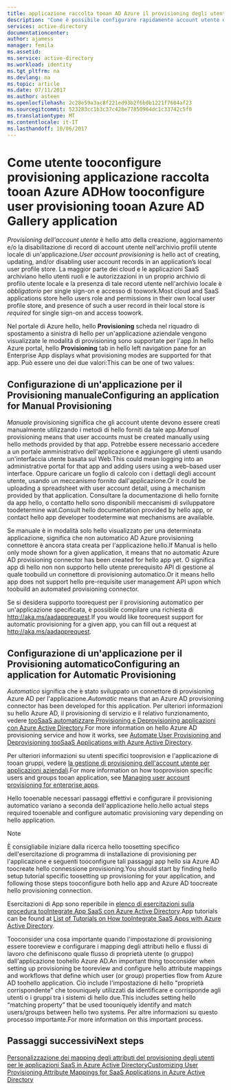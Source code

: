 ```yaml
---
title: applicazione raccolta tooan AD Azure il provisioning degli utenti aaaHow tooconfigure | Documenti Microsoft
description: "Come è possibile configurare rapidamente account utente di provisioning e deprovisioning tooapplications già nella raccolta di Azure Active Directory dell'applicazione hello"
services: active-directory
documentationcenter: 
author: ajamess
manager: femila
ms.assetid: 
ms.service: active-directory
ms.workload: identity
ms.tgt_pltfrm: na
ms.devlang: na
ms.topic: article
ms.date: 07/11/2017
ms.author: asteen
ms.openlocfilehash: 2c28e59a3ac8f221ed93b2f6b0b1221f7604af23
ms.sourcegitcommit: 523283cc1b3c37c428e77850964dc1c33742c5f0
ms.translationtype: MT
ms.contentlocale: it-IT
ms.lasthandoff: 10/06/2017
---
```

# <a name="how-tooconfigure-user-provisioning-tooan-azure-ad-gallery-application"></a><span data-ttu-id="cfa94-103">Come utente tooconfigure provisioning applicazione raccolta tooan Azure AD</span><span class="sxs-lookup"><span data-stu-id="cfa94-103">How tooconfigure user provisioning tooan Azure AD Gallery application</span></span>

<span data-ttu-id="cfa94-104">*Provisioning dell'account utente* è hello atto della creazione, aggiornamento e/o la disabilitazione di record di account utente nell'archivio profili utente locale di un'applicazione.</span><span class="sxs-lookup"><span data-stu-id="cfa94-104">*User account provisioning* is hello act of creating, updating, and/or disabling user account records in an application’s local user profile store.</span></span> <span data-ttu-id="cfa94-105">La maggior parte dei cloud e le applicazioni SaaS archiviano hello utenti ruoli e le autorizzazioni in un proprio archivio di profilo utente locale e la presenza di tale record utente nell'archivio locale è *obbligatorio* per single sign-on e accesso di toowork.</span><span class="sxs-lookup"><span data-stu-id="cfa94-105">Most cloud and SaaS applications store hello users role and permissions in their own local user profile store, and presence of such a user record in their local store is *required* for single sign-on and access toowork.</span></span>

<span data-ttu-id="cfa94-106">Nel portale di Azure hello, hello **Provisioning** scheda nel riquadro di spostamento a sinistra di hello per un'applicazione aziendale vengono visualizzate le modalità di provisioning sono supportate per l'app.</span><span class="sxs-lookup"><span data-stu-id="cfa94-106">In hello Azure portal, hello **Provisioning** tab in hello left navigation pane for an Enterprise App displays what provisioning modes are supported for that app.</span></span> <span data-ttu-id="cfa94-107">Può essere uno dei due valori:</span><span class="sxs-lookup"><span data-stu-id="cfa94-107">This can be one of two values:</span></span>

## <a name="configuring-an-application-for-manual-provisioning"></a><span data-ttu-id="cfa94-108">Configurazione di un'applicazione per il Provisioning manuale</span><span class="sxs-lookup"><span data-stu-id="cfa94-108">Configuring an application for Manual Provisioning</span></span>

<span data-ttu-id="cfa94-109">*Manuale* provisioning significa che gli account utente devono essere creati manualmente utilizzando i metodi di hello forniti da tale app.</span><span class="sxs-lookup"><span data-stu-id="cfa94-109">*Manual* provisioning means that user accounts must be created manually using hello methods provided by that app.</span></span> <span data-ttu-id="cfa94-110">Potrebbe essere necessario accedere a un portale amministrativo dell'applicazione e aggiungere gli utenti usando un'interfaccia utente basata sul Web.</span><span class="sxs-lookup"><span data-stu-id="cfa94-110">This could mean logging into an administrative portal for that app and adding users using a web-based user interface.</span></span> <span data-ttu-id="cfa94-111">Oppure caricare un foglio di calcolo con i dettagli degli account utente, usando un meccanismo fornito dall'applicazione.</span><span class="sxs-lookup"><span data-stu-id="cfa94-111">Or it could be uploading a spreadsheet with user account detail, using a mechanism provided by that application.</span></span> <span data-ttu-id="cfa94-112">Consultare la documentazione di hello fornite da app hello, o contatto hello sono disponibili meccanismi di sviluppatore toodetermine wat.</span><span class="sxs-lookup"><span data-stu-id="cfa94-112">Consult hello documentation provided by hello app, or contact hello app developer toodetermine wat mechanisms are available.</span></span>

<span data-ttu-id="cfa94-113">Se manuale è in modalità solo hello visualizzato per una determinata applicazione, significa che non automatico AD Azure provisioning connettore è ancora stata creata per l'applicazione hello.</span><span class="sxs-lookup"><span data-stu-id="cfa94-113">If Manual is hello only mode shown for a given application, it means that no automatic Azure AD provisioning connector has been created for hello app yet.</span></span> <span data-ttu-id="cfa94-114">O significa app di hello non non supporto hello utente prerequisito API di gestione al quale toobuild un connettore di provisioning automatico.</span><span class="sxs-lookup"><span data-stu-id="cfa94-114">Or it means hello app does not support hello pre-requisite user management API upon which toobuild an automated provisioning connector.</span></span>

<span data-ttu-id="cfa94-115">Se si desidera supporto toorequest per il provisioning automatico per un'applicazione specificata, è possibile compilare una richiesta di <http://aka.ms/aadapprequest>.</span><span class="sxs-lookup"><span data-stu-id="cfa94-115">If you would like toorequest support for automatic provisioning for a given app, you can fill out a request at <http://aka.ms/aadapprequest>.</span></span>

## <a name="configuring-an-application-for-automatic-provisioning"></a><span data-ttu-id="cfa94-116">Configurazione di un'applicazione per il Provisioning automatico</span><span class="sxs-lookup"><span data-stu-id="cfa94-116">Configuring an application for Automatic Provisioning</span></span>

<span data-ttu-id="cfa94-117">*Automatico* significa che è stato sviluppato un connettore di provisioning Azure AD per l'applicazione.</span><span class="sxs-lookup"><span data-stu-id="cfa94-117">*Automatic* means that an Azure AD provisioning connector has been developed for this application.</span></span> <span data-ttu-id="cfa94-118">Per ulteriori informazioni su hello Azure AD, il provisioning di servizio e il relativo funzionamento, vedere [tooSaaS automatizzare Provisioning e Deprovisioning applicazioni con Azure Active Directory](https://docs.microsoft.com/azure/active-directory/active-directory-saas-app-provisioning).</span><span class="sxs-lookup"><span data-stu-id="cfa94-118">For more information on hello Azure AD provisioning service and how it works, see [Automate User Provisioning and Deprovisioning tooSaaS Applications with Azure Active Directory](https://docs.microsoft.com/azure/active-directory/active-directory-saas-app-provisioning).</span></span>

<span data-ttu-id="cfa94-119">Per ulteriori informazioni su utenti specifici tooprovision e l'applicazione di tooan gruppi, vedere [la gestione di provisioning dell'account utente per applicazioni aziendali](https://docs.microsoft.com/azure/active-directory/active-directory-enterprise-apps-manage-provisioning).</span><span class="sxs-lookup"><span data-stu-id="cfa94-119">For more information on how tooprovision specific users and groups tooan application, see [Managing user account provisioning for enterprise apps](https://docs.microsoft.com/azure/active-directory/active-directory-enterprise-apps-manage-provisioning).</span></span>

<span data-ttu-id="cfa94-120">Hello tooenable necessari passaggi effettivi e configurare il provisioning automatico variano a seconda dell'applicazione hello.</span><span class="sxs-lookup"><span data-stu-id="cfa94-120">hello actual steps required tooenable and configure automatic provisioning vary depending on hello application.</span></span>

>[!NOTE]
><span data-ttu-id="cfa94-121">È consigliabile iniziare dalla ricerca hello toosetting specifico dell'esercitazione di programma di installazione di provisioning per l'applicazione e seguenti tooconfigure tali passaggi app hello sia Azure AD toocreate hello connessione provisioning.</span><span class="sxs-lookup"><span data-stu-id="cfa94-121">You should start by finding hello setup tutorial specific toosetting up provisioning for your application, and following those steps tooconfigure both hello app and Azure AD toocreate hello provisioning connection.</span></span> 
>
>

<span data-ttu-id="cfa94-122">Esercitazioni di App sono reperibile in [elenco di esercitazioni sulla procedura tooIntegrate App SaaS con Azure Active Directory](https://docs.microsoft.com/azure/active-directory/active-directory-saas-tutorial-list).</span><span class="sxs-lookup"><span data-stu-id="cfa94-122">App tutorials can be found at [List of Tutorials on How tooIntegrate SaaS Apps with Azure Active Directory](https://docs.microsoft.com/azure/active-directory/active-directory-saas-tutorial-list).</span></span>

<span data-ttu-id="cfa94-123">Tooconsider una cosa importante quando l'impostazione di provisioning essere tooreview e configurare i mapping degli attributi hello e flussi di lavoro che definiscono quale flusso di proprietà utente (o gruppo) dall'applicazione toohello Azure AD.</span><span class="sxs-lookup"><span data-stu-id="cfa94-123">An important thing tooconsider when setting up provisioning be tooreview and configure hello attribute mappings and workflows that define which user (or group) properties flow from Azure AD toohello application.</span></span> <span data-ttu-id="cfa94-124">Ciò include l'impostazione di hello "proprietà corrispondente" che toouniquely utilizzati da identificare e corrisponde agli utenti o i gruppi tra i sistemi di hello due.</span><span class="sxs-lookup"><span data-stu-id="cfa94-124">This includes setting hello “matching property” that be used toouniquely identify and match users/groups between hello two systems.</span></span> <span data-ttu-id="cfa94-125">Per altre informazioni su questo processo importante.</span><span class="sxs-lookup"><span data-stu-id="cfa94-125">For more information on this important process.</span></span>

## <a name="next-steps"></a><span data-ttu-id="cfa94-126">Passaggi successivi</span><span class="sxs-lookup"><span data-stu-id="cfa94-126">Next steps</span></span>
[<span data-ttu-id="cfa94-127">Personalizzazione dei mapping degli attributi del provisioning degli utenti per le applicazioni SaaS in Azure Active Directory</span><span class="sxs-lookup"><span data-stu-id="cfa94-127">Customizing User Provisioning Attribute Mappings for SaaS Applications in Azure Active Directory</span></span>](https://docs.microsoft.com/azure/active-directory/active-directory-saas-customizing-attribute-mappings)

